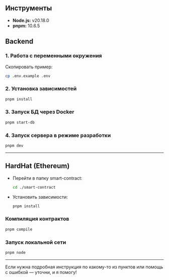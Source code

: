 ## Инструменты

- **Node.js:** v20.18.0
- **pnpm:** 10.6.5

## Backend

### 1. Работа с переменными окружения
Скопировать пример:
```bash
cp .env.example .env
```

### 2. Установка зависимостей
```bash
pnpm install
```

### 3. Запуск БД через Docker
```bash
pnpm start-db
```

### 4. Запуск сервера в режиме разработки
```bash
pnpm dev
```

---

## HardHat (Ethereum)

- Перейти в папку smart-contract:
  ```bash
  cd ./smart-contract
  ```
- Установить зависимости:
  ```bash
  pnpm install
  ```

### Компиляция контрактов
```bash
pnpm compile
```

### Запуск локальной сети
```bash
pnpm node
```

---

Если нужна подробная инструкция по какому-то из пунктов или помощь с ошибкой — уточни, и я помогу!